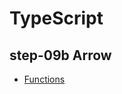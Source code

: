 # TypeScript

## step-09b Arrow

- [Functions](https://www.typescriptlang.org/docs/handbook/2/functions.html)
